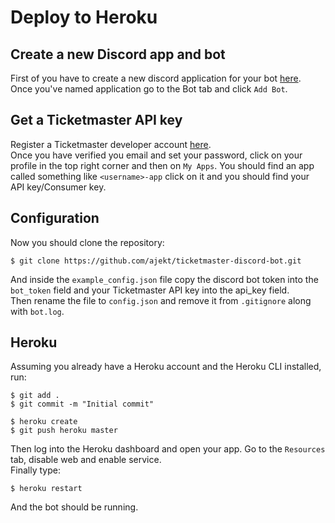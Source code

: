 # Deploy to Heroku
## Create a new Discord app and bot
First of you have to create a new discord application for your bot [here](https://discord.com/developers/applications).<br>
Once you've named application go to the Bot tab and click `Add Bot`.
## Get a Ticketmaster API key
Register a Ticketmaster developer account [here](https://developer-acct.ticketmaster.com/user/register).<br>
Once you have verified you email and set your password, click on your profile in the top right corner and then on `My Apps`.
You should find an app called something like `<username>-app` click on it and you should find your API key/Consumer key.
## Configuration
Now you should clone the repository:<br>
```
$ git clone https://github.com/ajekt/ticketmaster-discord-bot.git
```
And inside the `example_config.json` file copy the discord bot token into the `bot_token` field and your Ticketmaster API key into the api_key field.<br>
Then rename the file to `config.json` and remove it from `.gitignore` along with `bot.log`.
## Heroku
Assuming you already have a Heroku account and the Heroku CLI installed, run:
```
$ git add .
$ git commit -m "Initial commit"

$ heroku create
$ git push heroku master
```
Then log into the Heroku dashboard and open your app. Go to the `Resources` tab, disable web and enable service.<br>
Finally type:
```
$ heroku restart
```
And the bot should be running.
